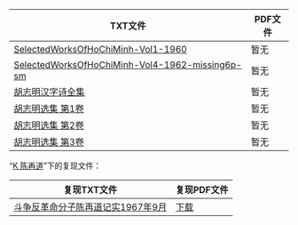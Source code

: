 | TXT文件 | PDF文件 |
| ------- | ------- |
| [SelectedWorksOfHoChiMinh-Vol1-1960](K%20%E8%83%A1%E5%BF%97%E6%98%8E/SelectedWorksOfHoChiMinh-Vol1-1960.txt) | 暂无 |
| [SelectedWorksOfHoChiMinh-Vol4-1962-missing6p-sm](K%20%E8%83%A1%E5%BF%97%E6%98%8E/SelectedWorksOfHoChiMinh-Vol4-1962-missing6p-sm.txt) | 暂无 |
| [胡志明汉字诗全集](K%20%E8%83%A1%E5%BF%97%E6%98%8E/%E8%83%A1%E5%BF%97%E6%98%8E%E6%B1%89%E5%AD%97%E8%AF%97%E5%85%A8%E9%9B%86.txt) | 暂无 |
| [胡志明选集 第1卷](K%20%E8%83%A1%E5%BF%97%E6%98%8E/%E8%83%A1%E5%BF%97%E6%98%8E%E9%80%89%E9%9B%86%20%E7%AC%AC1%E5%8D%B7.txt) | 暂无 |
| [胡志明选集 第2卷](K%20%E8%83%A1%E5%BF%97%E6%98%8E/%E8%83%A1%E5%BF%97%E6%98%8E%E9%80%89%E9%9B%86%20%E7%AC%AC2%E5%8D%B7.txt) | 暂无 |
| [胡志明选集 第3卷](K%20%E8%83%A1%E5%BF%97%E6%98%8E/%E8%83%A1%E5%BF%97%E6%98%8E%E9%80%89%E9%9B%86%20%E7%AC%AC3%E5%8D%B7.txt) | 暂无 |

“[K 陈再道](../K%20%E9%99%88%E5%86%8D%E9%81%93)”下的复现文件：

| 复现TXT文件 | 复现PDF文件 |
| ------- | ------- |
| [斗争反革命分子陈再道记实1967年9月](../K%20%E9%99%88%E5%86%8D%E9%81%93/%E6%96%97%E4%BA%89%E5%8F%8D%E9%9D%A9%E5%91%BD%E5%88%86%E5%AD%90%E9%99%88%E5%86%8D%E9%81%93%E8%AE%B0%E5%AE%9E1967%E5%B9%B49%E6%9C%88.txt) | [下载](../K%20%E9%99%88%E5%86%8D%E9%81%93/%E6%96%97%E4%BA%89%E5%8F%8D%E9%9D%A9%E5%91%BD%E5%88%86%E5%AD%90%E9%99%88%E5%86%8D%E9%81%93%E8%AE%B0%E5%AE%9E1967%E5%B9%B49%E6%9C%88.pdf) |
